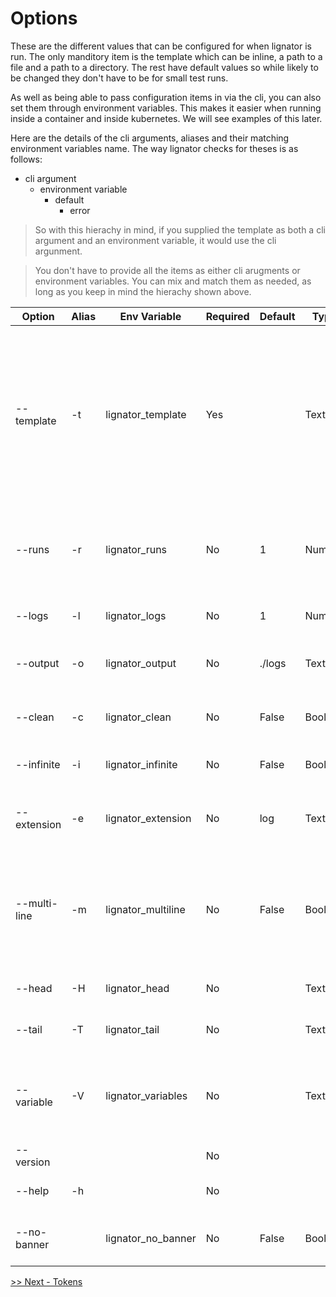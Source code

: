 # Options

These are the different values that can be configured for when lignator is run. The only manditory item is the template which can be inline, a path to a file and a path to a directory. The rest have default values so while likely to be changed they don't have to be for small test runs.

As well as being able to pass configuration items in via the cli, you can also set them through environment variables. This makes it easier when running inside a container and inside kubernetes. We will see examples of this later.

Here are the details of the cli arguments, aliases and their matching environment variables name. The way lignator checks for theses is as follows:

- cli argument
    - environment variable
        - default
            - error

> So with this hierachy in mind, if you supplied the template as both a cli argument and an environment variable, it would use the cli argunment.

> You don't have to provide all the items as either cli arugments or environment variables. You can mix and match them as needed, as long as you keep in mind the hierachy shown above.

| Option       | Alias | Env Variable       | Required | Default           | Type    | Description                                                                              |
| ------------ | ----- | ------------------ | -------- | ----------------- | ------  | ---------------------------------------------------------------------------------------- |
| --template   | -t    | lignator_template  | Yes      |                   | Text    | The representation of a log line, that can contain tokens that will be replaced per line, or a file which contains one or more templates per line |
| --runs       | -r    | lignator_runs      | No       | 1                 | Number  | If not supplied it will only run once, otherwise this will specify how many times to run |
| --logs       | -l    | lignator_logs      | No       | 1                 | Number  | The number of logs per run to create                                                     |
| --output     | -o    | lignator_output    | No       | ./logs            | Text    | The directory you would like the logs to be put                                          |
| --clean      | -c    | lignator_clean     | No       | False             | Boolean | Delete the files at the end of each run                                                  |
| --infinite   | -i    | lignator_infinite  | No       | False             | Boolean | Whether to run continuously                                                              |
| --extension  | -e    | lignator_extension | No       | log               | Text    | The file extension used when generating the file outputs                                 |
| --multi-line | -m    | lignator_multiline | No       | False             | Boolean | When used with an input file or directory, tells lignator to treat the file as a single input for transforming |
| --head       | -H    | lignator_head      | No       |                   | Text    | Add content to the start of the file                                                     |
| --tail       | -T    | lignator_tail      | No       |                   | Text    | Add content to the end of the file                                                       |
| --variable   | -V    | lignator_variables | No       |                   | Text    | Define a variable which will be evaluated per execution, i.e. per line or multiline log  |
| --version    |       |                    | No       |                   |         | Shows current version of tool                                                            |
| --help       | -h    |                    | No       |                   |         | Shows the help text for the tool                                                         |
| --no-banner  |       | lignator_no_banner | No       | False             | Boolean | Use this argument to not show the ascii banner |

[>> Next - Tokens](/docs/tokens.md)